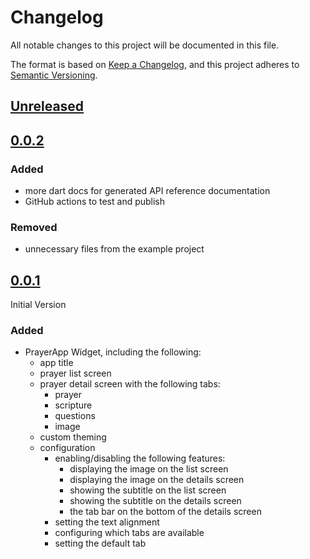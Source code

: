 # Changelog

All notable changes to this project will be documented in this file.

The format is based on [Keep a Changelog](https://keepachangelog.com/en/1.0.0/),
and this project adheres to [Semantic Versioning](https://semver.org/spec/v2.0.0.html).

## [Unreleased]

## [0.0.2]

### Added

- more dart docs for generated API reference documentation
- GitHub actions to test and publish

### Removed

- unnecessary files from the example project

## [0.0.1]

Initial Version

### Added

- PrayerApp Widget, including the following:
  - app title
  - prayer list screen
  - prayer detail screen with the following tabs:
    - prayer
    - scripture
    - questions
    - image
  - custom theming   
  - configuration
    - enabling/disabling the following features:
      - displaying the image on the list screen
      - displaying the image on the details screen
      - showing the subtitle on the list screen
      - showing the subtitle on the details screen
      - the tab bar on the bottom of the details screen
    - setting the text alignment
    - configuring which tabs are available
    - setting the default tab

[unreleased]: https://github.com/fliturgy/prayer/compare/v0.0.2...HEAD
[0.0.2]: https://github.com/fliturgy/prayer/compare/v0.0.1...v0.0.2
[0.0.1]: https://github.com/fliturgy/prayer/releases/tag/v0.0.1